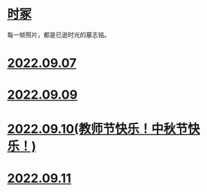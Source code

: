 # [时冢](/)

每一帧照片，都是已逝时光的墓志铭。

# [2022.09.07](20220907/)

# [2022.09.09](20220909/)

# [2022.09.10(教师节快乐！中秋节快乐！)](20220910/)

# [2022.09.11](20220911/)

